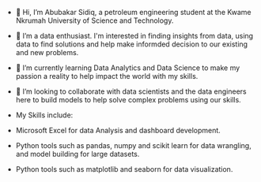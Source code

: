 - 👋 Hi, I’m Abubakar Sidiq, a petroleum engineering student at the Kwame Nkrumah University of Science and Technology.
- 👀 I’m a data enthusiast. I'm interested in finding insights from data, using data to find solutions and help make informded decision to our existing and new problems. 
- 🌱 I’m currently learning Data Analytics and Data Science to make my passion a reality to help impact the world with my skills.
- 💞️ I’m looking to collaborate with data scientists and the data engineers here to build models to help solve complex problems using our skills.

- My Skills include:
- Microsoft Excel for data Analysis and dashboard development.
- Python tools such as pandas, numpy and scikit learn for data wrangling, and model building for large datasets.
- Python tools such as matplotlib and seaborn for data visualization.

<!---
SidiqAbubakar/SidiqAbubakar is a ✨ special ✨ repository because its `README.md` (this file) appears on your GitHub profile.
You can click the Preview link to take a look at your changes.
--->
